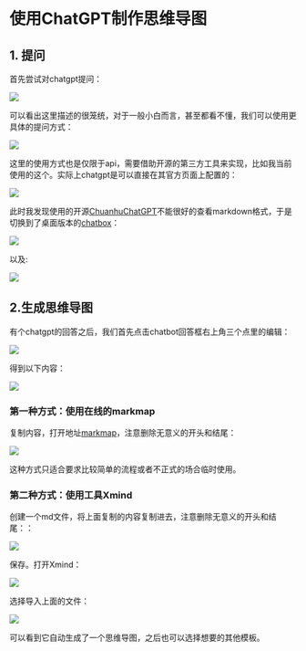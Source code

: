 # 使用ChatGPT制作思维导图

## 1. 提问

首先尝试对chatgpt提问：

![](https://images-pigo.oss-cn-beijing.aliyuncs.com/20230422223312.png)

可以看出这里描述的很笼统，对于一般小白而言，甚至都看不懂，我们可以使用更具体的提问方式：

![](https://images-pigo.oss-cn-beijing.aliyuncs.com/20230422224056.png)

这里的使用方式也是仅限于api，需要借助开源的第三方工具来实现，比如我当前使用的这个。实际上chatgpt是可以直接在其官方页面上配置的：

![](https://images-pigo.oss-cn-beijing.aliyuncs.com/20230422224106.png)

此时我发现使用的开源[ChuanhuChatGPT](https://github.com/GaiZhenbiao/ChuanhuChatGPT)不能很好的查看markdown格式，于是切换到了桌面版本的[chatbox](https://github.com/Bin-Huang/chatbox)：

![](https://images-pigo.oss-cn-beijing.aliyuncs.com/20230422231213.png)

以及:

![](https://images-pigo.oss-cn-beijing.aliyuncs.com/20230422231228.png)



## 2.生成思维导图

有个chatgpt的回答之后，我们首先点击chatbot回答框右上角三个点里的编辑：

![](https://images-pigo.oss-cn-beijing.aliyuncs.com/20230422231559.png)

得到以下内容：

![](https://images-pigo.oss-cn-beijing.aliyuncs.com/20230422231653.png)

### 第一种方式：使用在线的markmap

复制内容，打开地址[markmap](https://markmap.js.org/repl)，注意删除无意义的开头和结尾：

![](https://images-pigo.oss-cn-beijing.aliyuncs.com/20230422232141.png)

这种方式只适合要求比较简单的流程或者不正式的场合临时使用。

### 第二种方式：使用工具Xmind

创建一个md文件，将上面复制的内容复制进去，注意删除无意义的开头和结尾：：

![](https://images-pigo.oss-cn-beijing.aliyuncs.com/20230422232719.png)

保存。打开Xmind：

![](https://images-pigo.oss-cn-beijing.aliyuncs.com/20230422233338.png)

选择导入上面的文件：

![](https://images-pigo.oss-cn-beijing.aliyuncs.com/20230422233459.png)

可以看到它自动生成了一个思维导图，之后也可以选择想要的其他模板。